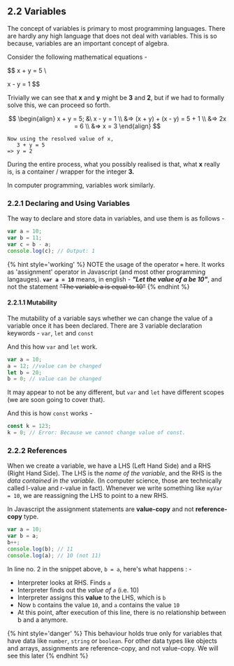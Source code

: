 ## 2.2 Variables

The concept of variables is primary to most programming languages. There are hardly any high language that does not deal with variables. This is so because, variables are an important concept of algebra.

Consider the following  mathematical equations - 

$$ 
x + y = 5 \\
   
x - y = 1 
$$

Trivially we can see that **x** and **y** might be **3** and **2**, but if we had to formally solve this, we can proceed so forth.

$$
\begin{align}
x + y = 5; &\ x - y = 1 \\
&=> (x + y) + (x - y) = 5 + 1 \\
&=> 2x = 6 \\
&=> x = 3
\end{align}
$$

```
Now using the resolved value of x,
   3 + y = 5
=> y = 2
```

During the entire process, what you possibly realised is that, what **x** really is, is a container / wrapper for the integer **3.**

In computer programming, variables work similarly.

### 2.2.1 Declaring and Using Variables

The way to declare and store data in variables, and use them is as follows -

```js
var a = 10;
var b = 11;
var c = b - a;
console.log(c); // Output: 1
```
{% hint style='working' %}
NOTE the usage of the operator **`=`** here. It works as 'assignment' operator in Javascript \(and most other programming langauges\). **`var a = 10`** means, in english - _**"Let the value of a be 10"**_, and not the statement ~~"The variable a is equal to 10"~~
{% endhint %}

#### 2.2.1.1 Mutability

The mutability of a variable says whether we can change the value of a  variable once it has been declared. There are 3 variable declaration keywords - `var`, `let` and `const`

And this how `var` and `let` work.

```js
var a = 10;
a = 12; //value can be changed
let b = 20;
b = 0; // value can be changed
```

It may appear to not be any different, but `var` and `let` have different scopes \(we are soon going to cover that\).

And this is how `const` works -

```js
const k = 123;
k = 0; // Error: Because we cannot change value of const.
```

### 2.2.2 References

When we create a variable, we have a LHS (Left Hand Side) and a RHS (Right Hand Side). The LHS is the _name of the variable_, and the RHS is the _data contained in the variable_. (In computer science, those are technically called l-value and r-value in fact).
Whenever we write something like `myVar = 10`, we are reassigning the LHS to point to a new RHS.

In Javascript the assignment statements are **value-copy** and not **reference-copy** type.   

```js
var a = 10;
var b = a;
b++;
console.log(b); // 11
console.log(a); // 10 (not 11)
```

In line no. 2 in the snippet above, `b = a`, here's what happens : -
 - Interpreter looks at RHS. Finds `a`
 - Interpreter finds out the _value of `a`_ (i.e. 10)
 - Interpreter assigns this **value** to the LHS, which is `b`
 - Now `b` contains the value `10`, and `a` contains the value `10`
 - At this point, after execution of this line, there is no relationship between b and a anymore.

{% hint style='danger' %}
This behaviour holds true only for variables that have data like `number`, `string` or `boolean`. For other data types like objects and arrays, assignments are reference-copy, and not value-copy. We will see this later
{% endhint %}
